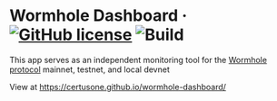 # Wormhole Dashboard &middot; [![GitHub license](https://img.shields.io/badge/license-Apache2.0-blue.svg)](https://github.com/certusone/wormhole-dashboard/blob/main/LICENSE) ![Build](https://github.com/certusone/wormhole-dashboard/actions/workflows/build.yaml/badge.svg)

This app serves as an independent monitoring tool for the [Wormhole protocol](https://wormhole.com/) mainnet, testnet, and local devnet

View at https://certusone.github.io/wormhole-dashboard/

